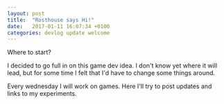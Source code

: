 ```yaml
---
layout: post
title:  "Rosthouse says Hi!"
date:   2017-01-11 16:07:34 +0100
categories: devlog update welcome
---
```

Where to start?

I decided to go full in on this game dev idea. I don't know yet where it will lead, but for some time I felt that I'd have to change some things around.

Every wednesday I will work on games. Here I'll try to post updates and links to my experiments.

